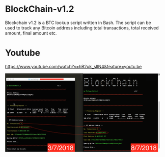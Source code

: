 # BlockChain-v1.2
Blockchain v1.2 is a BTC lookup script written in Bash. The script can be used to track any Bitcoin address including total transactions, total received amount, final amount etc.

# Youtube
https://www.youtube.com/watch?v=hB2uk_sllN4&feature=youtu.be

![Alt text](/Blockchainv1.2.png?raw=true "Optional Title")
